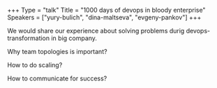 +++
Type = "talk"
Title = "1000 days of devops in bloody enterprise"
Speakers = ["yury-bulich", "dina-maltseva", "evgeny-pankov"]
+++

We would share our experience about solving problems durig devops-transformation in big company.

Why team topologies is important?

How to do scaling?

How to communicate for success?
